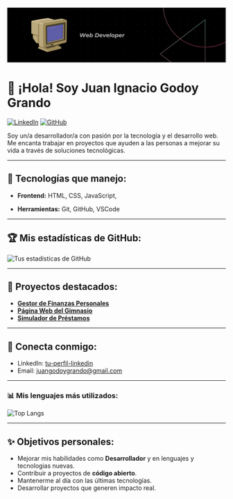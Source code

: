 ![Banner](https://github.com/juangodoygrando/juangodoygrando/blob/main/Banner.png)

# 👋 ¡Hola! Soy Juan Ignacio Godoy Grando

[![LinkedIn](https://img.shields.io/badge/-LinkedIn-blue?style=flat&logo=Linkedin&logoColor=white&link=https://www.linkedin.com/in/juanignacio-godoygrando/)](https://www.linkedin.com/in/juanignacio-godoygrando/) [![GitHub](https://img.shields.io/github/followers/juangodoygrando?label=Follow&style=social)](https://github.com/juangodoygrando/)

Soy un/a desarrollador/a con pasión por la tecnología y el desarrollo web. Me encanta trabajar en proyectos que ayuden a las personas a mejorar su vida a través de soluciones tecnológicas.

---

## 🚀 Tecnologías que manejo:
- **Frontend:** HTML, CSS, JavaScript,
  
- **Herramientas:** Git, GitHub, VSCode

---

## 🏆 Mis estadísticas de GitHub:
![Tus estadísticas de GitHub](https://github-readme-stats.vercel.app/api?username=juangodoygrando&show_icons=true&theme=radical)


---

## 🌟 Proyectos destacados:
- [**Gestor de Finanzas Personales**](https://github.com/tu-usuario-github/proyecto-finanzas)
- [**Página Web del Gimnasio**](https://github.com/tu-usuario-github/proyecto-gimnasio)
- [**Simulador de Préstamos**](https://github.com/tu-usuario-github/simulador-prestamos)

---

## 💬 Conecta conmigo:

- LinkedIn: [tu-perfil-linkedin](https://www.linkedin.com/in/tu-perfil-linkedin/)
- Email: juangodoygrando@gmail.com

---

### 📊 Mis lenguajes más utilizados:
![Top Langs](https://github-readme-stats.vercel.app/api?username=juangodoygrando&show_icons=true&theme=radical)

---

## ✨ Objetivos personales:
- Mejorar mis habilidades como **Desarrollador** y en lenguajes y tecnologias nuevas.
- Contribuir a proyectos de **código abierto**.
- Mantenerme al día con las últimas tecnologías.
- Desarrollar proyectos que generen impacto real.
